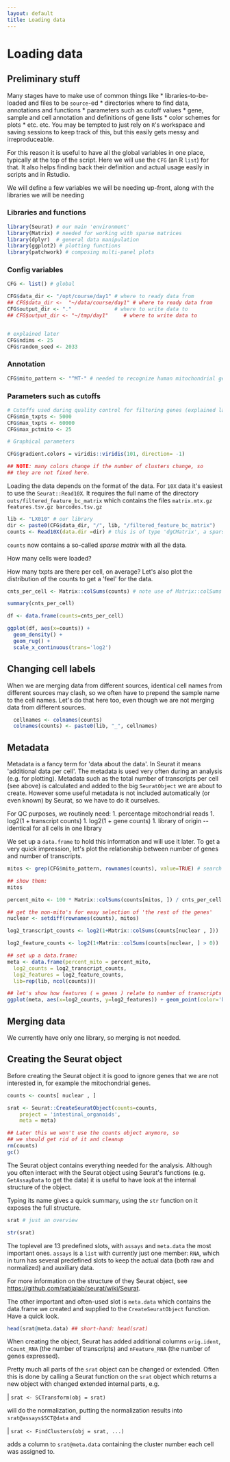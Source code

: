 ```yaml
---
layout: default
title: Loading data
---
```


<!-- auto TOC from just-the-docs theme -->

<!-- stuff to make Rmarkdown do what we want:  -->



<!-- load complete state from previous lesson: none -->

# Loading data

## Preliminary stuff

Many stages have to make use of common things like \*
libraries-to-be-loaded and files to be `source`-ed \* directories where
to find data, annotations and functions \* parameters such as cutoff
values \* gene, sample and cell annotation and definitions of gene lists
\* color schemes for plots \* etc. etc. You may be tempted to just rely
on `R`'s workspace and saving sessions to keep track of this, but this
easily gets messy and irreproduceable.

For this reason it is useful to have all the global variables in one
place, typically at the top of the script. Here we will use the `CFG`
(an R `list`) for that. It also helps finding back their definition and
actual usage easily in scripts and in Rstudio.

We will define a few variables we will be needing up-front, along with
the libraries we will be needing

### Libraries and functions


```r
library(Seurat) # our main 'environment' 
library(Matrix) # needed for working with sparse matrices
library(dplyr)  # general data manipulation
library(ggplot2) # plotting functions
library(patchwork) # composing multi-panel plots
```

### Config variables


```r
CFG <- list() # global

CFG$data_dir <- "/opt/course/day1" # where to ready data from
## CFG$data_dir <-  "~/data/course/day1" # where to ready data from
CFG$output_dir <- "."              # where to write data to
## CFG$output_dir <- "~/tmp/day1"     # where to write data to


# explained later
CFG$ndims <- 25                         
CFG$random_seed <- 2033
```

### Annotation


```r
CFG$mito_pattern <- "^MT-" # needed to recognize human mitochondrial genes
```

### Parameters such as cutoffs


```r
# Cutoffs used during quality control for filtering genes (explained later)
CFG$min_txpts <- 5000 
CFG$max_txpts <- 60000
CFG$max_pctmito <- 25

# Graphical parameters

CFG$gradient.colors = viridis::viridis(101, direction= -1)

## NOTE: many colors change if the number of clusters change, so
## they are not fixed here.
```

Loading the data depends on the format of the data. For `10X` data it's
easiest to use the `Seurat::Read10X`. It requires the full name of the
directory `outs/filtered_feature_bc_matrix` which contains the files
`matrix.mtx.gz features.tsv.gz barcodes.tsv.gz`


```r
lib <- "LX010" # our library
dir <- paste0(CFG$data_dir, "/", lib, "/filtered_feature_bc_matrix")
counts <- Read10X(data.dir =dir) # this is of type 'dgCMatrix', a sparse matrix
```

`counts` now contains a so-called *sparse matrix* with all the data.
<!-- @callout: sparse Matrix, also requiring Matrix::colSums() -->

How many cells were loaded? <!-- @challenge: dim(counts) -->

How many txpts are there per cell, on average? Let's also plot the
distribution of the counts to get a 'feel' for the data.


```r
cnts_per_cell <- Matrix::colSums(counts) # note use of Matrix::colSums

summary(cnts_per_cell)

df <- data.frame(counts=cnts_per_cell)

ggplot(df, aes(x=counts)) +
  geom_density() +
  geom_rug() +
  scale_x_continuous(trans='log2')
```

## Changing cell labels

When we are merging data from different sources, identical cell names
from different sources may clash, so we often have to prepend the
sample name to the cell names. Let's do that here too, even though we
are not merging data from different sources.


```r
  cellnames <- colnames(counts)
  colnames(counts) <- paste0(lib, "_", cellnames)
```

## Metadata

Metadata is a fancy term for 'data about the data'. In Seurat it means
'additional data per cell'. The metadata is used very often during an
analysis (e.g. for plotting). Metadata such as the total number of
transcripts per cell (see above) is calculated and added to the big
`SeuratObject` we are about to create. However some useful metadata is
not included automatically (or even known) by Seurat, so we have to do
it ourselves.

For QC purposes, we routinely need: 1. percentage mitochondrial reads 1. log2(1 + transcript counts) 1. log2(1 + gene
counts) 1. library of origin -- identical for all cells in one library

We set up a `data.frame` to hold this information and will use it later.
To get a very quick impression, let's plot the relationship between
number of genes and number of transcripts.

<!-- @callout mitochondrials --->


```r
mitos <- grep(CFG$mito_pattern, rownames(counts), value=TRUE) # search if there are any mitochondrial genes

## show them:
mitos

percent_mito <- 100 * Matrix::colSums(counts[mitos, ]) / cnts_per_cell # note the use of Matrix::colSums again

## get the non-mito's for easy selection of 'the rest of the genes'
nuclear <- setdiff(rownames(counts), mitos)

log2_transcript_counts <- log2(1+Matrix::colSums(counts[nuclear , ]))

log2_feature_counts <- log2(1+Matrix::colSums(counts[nuclear, ] > 0))

## set up a data.frame:
meta <- data.frame(percent_mito = percent_mito,
  log2_counts = log2_transcript_counts,
  log2_features = log2_feature_counts,
  lib=rep(lib, ncol(counts)))

## let's show how features ( = genes ) relate to number of transcripts
ggplot(meta, aes(x=log2_counts, y=log2_features)) + geom_point(color='blue')
```

## Merging data

We currently have only one library, so merging is not needed.

## Creating the Seurat object

Before creating the Seurat object it is good to ignore genes that we are
not interested in, for example the mitochondrial genes.


```r
counts <- counts[ nuclear , ]

srat <- Seurat::CreateSeuratObject(counts=counts,
    project = 'intestinal_organoids',
    meta = meta)

## Later this we won't use the counts object anymore, so 
## we should get rid of it and cleanup
rm(counts)
gc()
```

The Seurat object contains everything needed for the analysis. Although
you often interact with the Seurat object using Seurat's functions (e.g.
`GetAssayData` to get the data) it is useful to have look at the
internal structure of the object.

Typing its name gives a quick summary, using the `str` function on it
exposes the full structure.


```r
srat # just an overview

str(srat)
```

<!-- .callout: slots and list members -->

The toplevel are 13 predefined slots, with `assays` and `meta.data` the
most important ones. `assays` is a `list` with currently just one
member: `RNA`, which in turn has several predefined slots to keep the
actual data (both raw and normalized) and auxiliary data.

For more information on the structure of they Seurat object, see
<https://github.com/satijalab/seurat/wiki/Seurat>.

The other important and often-used slot is `meta.data` which contains
the data.frame we created and supplied to the `CreateSeuratObject`
function. Have a quick look.


```r
head(srat@meta.data) ## short-hand: head(srat)
```

When creating the object, Seurat has added additional columns
`orig.ident`, `nCount_RNA` (the number of transcripts) and
`nFeature_RNA` (the number of genes expressed).

Pretty much all parts of the `srat` object can be changed or extended.
Often this is done by calling a Seurat function on the `srat` object
which returns a new object with changed extended internal parts, e.g.

| `srat <- SCTransform(obj = srat)`

will do the normalization, putting the normalization results into
`srat@assays$SCT@data` and

| `srat <- FindClusters(obj = srat, ...)`

adds a column to `srat@meta.data` containing the cluster number each
cell was assigned to.

<!-- lastly, save the complete session for the next time -->



